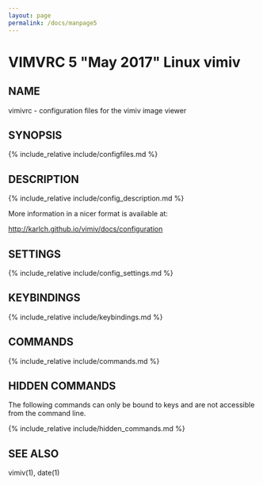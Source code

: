 ```yaml
---
layout: page
permalink: /docs/manpage5
---
```


# VIMVRC 5 "May 2017" Linux vimiv

## NAME
vimivrc - configuration files for the vimiv image viewer

## SYNOPSIS
{% include_relative include/configfiles.md %}

## DESCRIPTION
{% include_relative include/config_description.md %}

More information in a nicer format is available at:

http://karlch.github.io/vimiv/docs/configuration

## SETTINGS
{% include_relative include/config_settings.md %}

## KEYBINDINGS
{% include_relative include/keybindings.md %}

## COMMANDS
{% include_relative include/commands.md %}

## HIDDEN COMMANDS
The following commands can only be bound to keys and are not accessible from the
command line.

{% include_relative include/hidden_commands.md %}

## SEE ALSO
vimiv(1), date(1)
